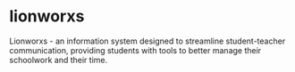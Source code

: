 lionworxs
=========

Lionworxs - an information system designed to streamline student-teacher communication, providing students with tools to better manage their schoolwork and their time.

